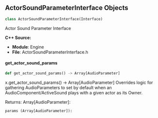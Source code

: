 ## ActorSoundParameterInterface Objects

```python
class ActorSoundParameterInterface(Interface)
```

Actor Sound Parameter Interface

**C++ Source:**

- **Module**: Engine
- **File**: ActorSoundParameterInterface.h

<a id="unreal.ActorSoundParameterInterface.get_actor_sound_params"></a>

#### get_actor_sound_params

```python
def get_actor_sound_params() -> Array[AudioParameter]
```

x.get_actor_sound_params() -> Array[AudioParameter]
Overrides logic for gathering AudioParameters to set by default when an AudioComponent/ActiveSound plays with a given actor as its Owner.

Returns:
    Array[AudioParameter]: 

    params (Array[AudioParameter]):

<a id="unreal.SoundParameterControllerInterface"></a>